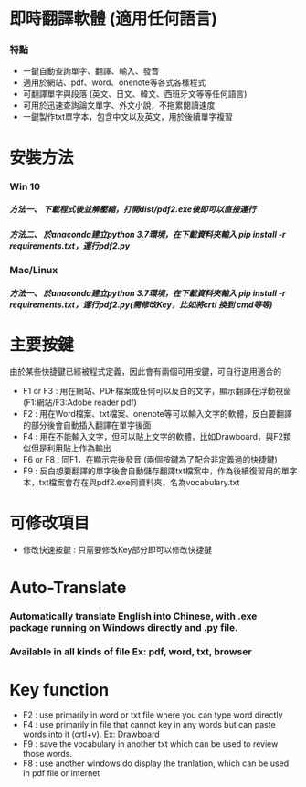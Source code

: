 # 即時翻譯軟體 (適用任何語言)
### 特點
* 一鍵自動查詢單字、翻譯、輸入、發音
* 適用於網站、pdf、word、onenote等各式各樣程式
* 可翻譯單字與段落 (英文、日文、韓文、西班牙文等等任何語言)
* 可用於迅速查詢論文單字、外文小說，不拖累閱讀速度
* 一鍵製作txt單字本，包含中文以及英文，用於後續單字複習
# 安裝方法 
### Win 10
##### 方法一、 下載程式後並解壓縮，打開dist/pdf2.exe後即可以直接運行
##### 方法二、 於anaconda建立python 3.7環境，在下載資料夾輸入 pip install -r requirements.txt，運行pdf2.py
### Mac/Linux
##### 方法一、 於anaconda建立python 3.7環境，在下載資料夾輸入 pip install -r requirements.txt，運行pdf2.py(需修改Key，比如將crtl 換到 cmd等等)
# 主要按鍵
由於某些快捷鍵已經被程式定義，因此會有兩個可用按鍵，可自行選用適合的
* F1 or F3 : 用在網站、PDF檔案或任何可以反白的文字，顯示翻譯在浮動視窗 (F1:網站/F3:Adobe reader pdf)
* F2 : 用在Word檔案、txt檔案、onenote等可以輸入文字的軟體，反白要翻譯的部分後會自動插入翻譯在單字後面
* F4 : 用在不能輸入文字，但可以貼上文字的軟體，比如Drawboard，與F2類似但是利用貼上作為輸出
* F6 or F8 : 同F1，在顯示完後發音 (兩個按鍵為了配合非定義過的快捷鍵)
* F9 : 反白想要翻譯的單字後會自動儲存翻譯txt檔案中，作為後續復習用的單字本，txt檔案會存在與pdf2.exe同資料夾，名為vocabulary.txt
# 可修改項目
* 修改快速按鍵 : 只需要修改Key部分即可以修改快捷鍵 
# Auto-Translate
### Automatically translate English into Chinese, with .exe package running on Windows directly and .py file.
### Available in all kinds of file Ex: pdf, word, txt, browser
# Key function
* F2 : use primarily in word or txt file where you can type word directly
* F4 : use primarily in file that cannot key in any words but can paste words into it (crtl+v). Ex: Drawboard
* F9 : save the vocabulary in another txt which can be used to review those words.
* F8 : use another windows do display the tranlation, which can be used in pdf file or internet
